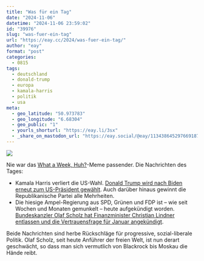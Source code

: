 ```yaml
---
title: "Was für ein Tag"
date: "2024-11-06"
datetime: "2024-11-06 23:59:02"
id: "39976"
slug: "was-fuer-ein-tag"
url: "https://eay.cc/2024/was-fuer-ein-tag/"
author: "eay"
format: "post"
categories:
  - 0815
tags:
  - deutschland
  - donald-trump
  - europa
  - kamala-harris
  - politik
  - usa
meta:
  - geo_latitude: "50.973783"
  - geo_longitude: "6.68304"
  - geo_public: "1"
  - yourls_shorturl: "https://eay.li/3sx"
  - _share_on_mastodon_url: "https://eay.social/@eay/113438645297669187"
---
```


![](https://eay.cc/uploads/2024/what-a-week.png)

Nie war das [What a Week, Huh?](https://knowyourmeme.com/memes/what-a-week-huh)\-Meme passender. Die Nachrichten des Tages:

- Kamala Harris verliert die US-Wahl. [Donald Trump wird nach Biden erneut zum US-Präsident gewählt](https://www.tagesschau.de/ausland/uswahl/donald-trump-wahlsieg-100.html). Auch darüber hinaus gewinnt die Republikanische Partei alle Mehrheiten.
- Die hiesige Ampel-Regierung aus SPD, Grünen und FDP ist – wie seit Wochen und Monaten gemunkelt – heute aufgekündigt worden. [Bundeskanzler Olaf Scholz hat Finanzminister Christian Lindner entlassen und die Vertrauensfrage für Januar angekündigt](https://www.tagesschau.de/inland/innenpolitik/vertrauensfrage-scholz-100.html).

Beide Nachrichten sind herbe Rückschläge für progressive, sozial-liberale Politik. Olaf Scholz, seit heute Anführer der freien Welt, ist nun derart geschwächt, so dass man sich vermutlich von Blackrock bis Moskau die Hände reibt.
